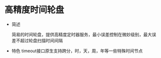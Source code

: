 # 高精度时间轮盘

* 简述

  简易的时间轮盘，提供高精度定时器服务，最小误差控制在微妙级别，最大误差不超过轮盘扫描时间间隔
 * 特色
 timeout接口原生支持跨分，时，天，周，年等一些特殊时间节点
